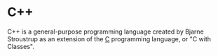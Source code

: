 # C++

C++ is a general-purpose programming language created by Bjarne Stroustrup as an extension of the [C](/wiki/c) programming language, or "C with Classes".